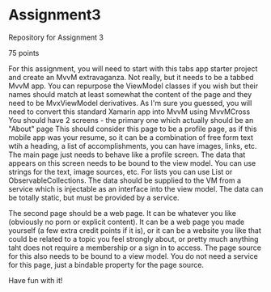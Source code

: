 # Assignment3
Repository for Assignment 3

75 points

For this assignment, you will need to start with this tabs app starter project and create an MvvM extravaganza.
Not really, but it needs to be a tabbed MvvM app.  You can repurpose the ViewModel classes if you wish but
their names should match at least somewhat the content of the page and they need to be MvxViewModel derivatives.
As I'm sure you guessed, you will need to convert this standard Xamarin app into MvvM using MvvMCross
You should have 2 screens - the primary one which actually should be an "About" page
This should consider this page to be a profile page, as if this mobile app was your resume, so 
it can be a combination of free form text wtih a heading, a list of accomplishments, you can have images, links, etc.
The main page just needs to behave like a profile screen.
The data that appears on this screen needs to be bound to the view model.  You can use strings for the text, image sources, etc.
For lists you can use List<T>  or ObservableCollections.  The data should be supplied to the VM from a service which is injectable as an
interface into the view model.  The data can be totally static, but must be provided by a service.

The second page should be a web page.  It can be whatever you like (obviously no porn or explicit content).  It can be a web page you
made yourself (a few extra credit points if it is), or it can be a website you like that could be related to a topic you feel strongly about, or pretty much anything taht does not require a membership or a sign in to access.  The page source for this also needs to be bound to a view model.  You do not need a service for this page, just a bindable property for the page source.

Have fun with it!
